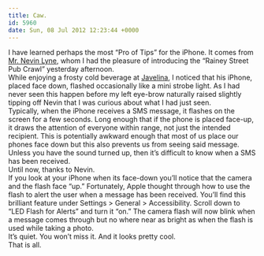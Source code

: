 ```yaml
---
title: Caw.
id: 5960
date: Sun, 08 Jul 2012 12:23:44 +0000
---
```


I have learned perhaps the most “Pro of Tips” for the iPhone. It comes from [Mr. Nevin Lyne](https://twitter.com/nevinlyne/), whom I had the pleasure of introducing the “Rainey Street Pub Crawl” yesterday afternoon.  
 While enjoying a frosty cold beverage at [Javelina](http://www.facebook.com/JavelinaBar), I noticed that his iPhone, placed face down, flashed occasionally like a mini strobe light. As I had never seen this happen before my left eye-brow naturally raised slightly tipping off Nevin that I was curious about what I had just seen.  
 Typically, when the iPhone receives a <span>SMS</span> message, it flashes on the screen for a few seconds. Long enough that if the phone is placed face-up, it draws the attention of everyone within range, not just the intended recipient. This is potentially awkward enough that most of us place our phones face down but this also prevents us from seeing said message. Unless you have the sound turned up, then it’s difficult to know when a SMS has been received.  
 Until now, thanks to Nevin.  
 If you look at your iPhone when its face-down you’ll notice that the camera and the flash face “up.” Fortunately, Apple thought through how to use the flash to alert the user when a message has been received. You’ll find this brilliant feature under Settings > General > Accessibility. Scroll down to “LED Flash for Alerts” and turn it “on.” The camera flash will now blink when a message comes through but no where near as bright as when the flash is used while taking a photo.  
 It’s quiet. You won’t miss it. And it looks pretty cool.  
 That is all.


